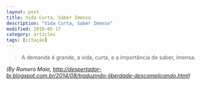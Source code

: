 ```yaml
---
layout: post
title: Vida Curta, Saber Imenso
description: "Vida Curta, Saber Imenso"
modified: 2018-05-17
category: articles
tags: [citação]
---
```



>A demanda é grande, a vida, curta, e a importância de saber, imensa.

*(By Romero Maia, http://despertador-br.blogspot.com.br/2014/08/traduzindo-liberdade-descomplicando.html)*
